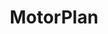 ---
title: "MotorPlan"
description: "MotorPlan es una aplicación web dinámica diseñada para resaltar la marca y permitir a los usuarios visualizar adjudicaciones de manera intuitiva y eficiente. Esta plataforma combina diseño moderno con funcionalidades prácticas, garantizando una experiencia de usuario fluida y atractiva."
users:
  - "gustavo-sirtori"
  - "henryck-guaramato"
media:
  - "https://example.com/images/motorplan1.jpg"
  - "https://example.com/images/motorplan2.jpg"
deploy: "https://motorplan-web.vercel.app/"
images: ["/samples/motorplan.png"]
---